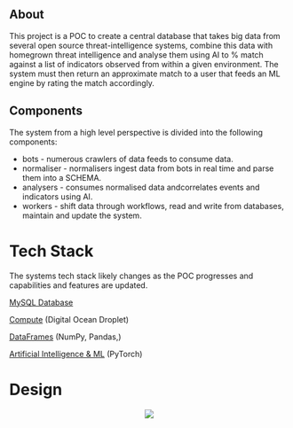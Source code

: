 ## About

This project is a POC to create a central database that takes big data from several open source threat-intelligence systems, combine this data with homegrown threat intelligence and analyse them using AI to % match against a list of indicators observed from within a given environment. The system must then return an approximate match to a user that feeds an ML engine by rating the match accordingly.

## Components

The system from a high level perspective is divided into the following components:

* bots - numerous crawlers of data feeds to consume data.
* normaliser - normalisers ingest data from bots in real time and parse them into a SCHEMA.
* analysers - consumes normalised data andcorrelates events and indicators using AI.
* workers - shift data through workflows, read and write from databases, maintain and update the system.

# Tech Stack

The systems tech stack likely changes as the POC progresses and capabilities and features are updated.

[MySQL Database ](https://dev.mysql.com/downloads/mysql/)

[Compute](https://www.digitalocean.com/?refcode=e8a7842ff717https://www.digitalocean.com/?refcode=e8a7842ff717) (Digital Ocean Droplet)

[DataFrames](https://pandas.pydata.org/docs/) (NumPy, Pandas,)

[Artificial Intelligence &amp; ML](https://pytorch.org/) (PyTorch)

# Design

<div style="text-align:center">
    <img src="https://github.com/BurnyMack/securityscripts/assets/58530324/5a83ae17-6bf2-4bfd-99e6-f0c2c88a6363" />
</div>



